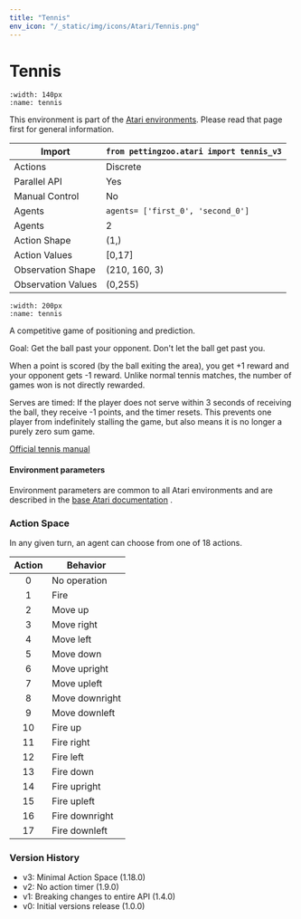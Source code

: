 ```yaml
---
title: "Tennis"
env_icon: "/_static/img/icons/Atari/Tennis.png"
---
```


# Tennis

```{figure} atari_tennis.gif 
:width: 140px
:name: tennis
```

This environment is part of the <a href='..'>Atari environments</a>. Please read that page first for general information.

| Import               | `from pettingzoo.atari import tennis_v3` |
|----------------------|------------------------------------------|
| Actions              | Discrete                                 |
| Parallel API         | Yes                                      |
| Manual Control       | No                                       |
| Agents               | `agents= ['first_0', 'second_0']`        |
| Agents               | 2                                        |
| Action Shape         | (1,)                                     |
| Action Values        | [0,17]                                   |
| Observation Shape    | (210, 160, 3)                            |
| Observation Values   | (0,255)                                  |

```{figure} ../../_static/img/aec/atari_tennis_aec.svg
:width: 200px
:name: tennis
```

A competitive game of positioning and prediction.

Goal: Get the ball past your opponent. Don't let the ball get past you.

When a point is scored (by the ball exiting the area), you get +1 reward and your opponent gets -1 reward. Unlike normal tennis matches, the number of games won is not directly rewarded.

Serves are timed: If the player does not serve within 3 seconds of receiving the ball, they receive -1 points, and the timer resets. This prevents one player from indefinitely stalling the game, but also means it is no longer a purely zero sum game.

[Official tennis manual](https://atariage.com/manual_html_page.php?SoftwareLabelID=555)

#### Environment parameters

Environment parameters are common to all Atari environments and are described in the [base Atari documentation](../atari) .

### Action Space

In any given turn, an agent can choose from one of 18 actions.

| Action    | Behavior  |
|:---------:|-----------|
| 0         | No operation |
| 1         | Fire |
| 2         | Move up |
| 3         | Move right |
| 4         | Move left |
| 5         | Move down |
| 6         | Move upright |
| 7         | Move upleft |
| 8         | Move downright |
| 9         | Move downleft |
| 10        | Fire up |
| 11        | Fire right |
| 12        | Fire left |
| 13        | Fire down |
| 14        | Fire upright |
| 15        | Fire upleft |
| 16        | Fire downright |
| 17        | Fire downleft |

### Version History

* v3: Minimal Action Space (1.18.0)
* v2: No action timer (1.9.0)
* v1: Breaking changes to entire API (1.4.0)
* v0: Initial versions release (1.0.0)
</div>
